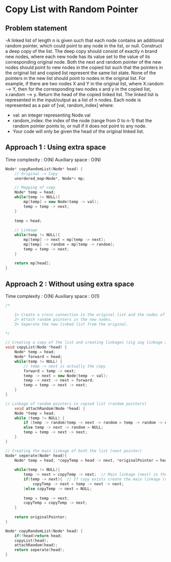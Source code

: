 # Copy List with Random Pointer

## Problem statement 

-A linked list of length n is given such that each node contains an additional random pointer, which could point to any node in the list, or null. Construct a deep copy of the list. The deep copy should consist of exactly n brand new nodes, where each new node has its value set to the value of its corresponding original node. Both the next and random pointer of the new nodes should point to new nodes in the copied list such that the pointers in the original list and copied list represent the same list state. None of the pointers in the new list should point to nodes in the original list. For example, if there are two nodes X and Y in the original list, where X.random --> Y, then for the corresponding two nodes x and y in the copied list, x.random --> y.
Return the head of the copied linked list. The linked list is represented in the input/output as a list of n nodes. Each node is represented as a pair of [val, random_index] where:
- val: an integer representing Node.val
- random_index: the index of the node (range from 0 to n-1) that the random pointer points to, or null if it does not point to any node.
- Your code will only be given the head of the original linked list.

## Approach 1 : Using extra space

Time complexity : O(N) 
Auxiliary space : O(N)

```cpp
Node* copyRandomList(Node* head) {
    // Original -> Copy
    unordered_map<Node*, Node*> mp;

    // Mapping of copy
    Node* temp = head;
    while(temp != NULL){
        mp[temp] = new Node(temp -> val);
        temp = temp -> next;
    }
    
    temp = head;
    
    // Linkage 
    while(temp != NULL){
        mp[temp] -> next = mp[temp -> next];
        mp[temp] -> random = mp[temp -> random];
        temp = temp -> next;
    }
    
    return mp[head];
}
```

## Approach 2 : Without using extra space

Time complexity : O(N) 
Auxiliary space : O(1)

```cpp
/*

    1> Create a cross connection in the original list and the nodes of the new list.
    2> Attach random pointers in the new nodes.
    3> Seperate the new linked list from the original.

*/

// Creating a copy of the list and creating linkages (zig zag linkage and copy)
void copyList(Node *head) {
    Node* temp = head;
    Node* forward = head;
    while(temp != NULL) {
        // temp -> next is actually the copy
        forward = temp -> next;
        temp -> next = new Node(temp -> val);
        temp -> next -> next = forward;
        temp = temp -> next -> next;
    }
}

// Linkage of random pointers in copied list (random pointers)
    void attachRandom(Node *head) {
    Node *temp = head;
    while (temp != NULL) {
        if (temp -> random)temp -> next -> random = temp -> random -> next;
        else temp -> next -> random = NULL;
        temp = temp -> next -> next;
    }
}

// Creating the main linkage of both the list (next pointer)
Node* seperate(Node* head){
    Node* temp = head, *copyTemp = head -> next, *originalPointer = head -> next;
    
    while(temp != NULL){
        temp -> next = copyTemp -> next;  // Main linkage (next) in the original list
        if(temp -> next){  // If copy exists create the main linkage (next)
            copyTemp -> next = temp -> next -> next; 
        }else copyTemp -> next = NULL;
        
        temp = temp -> next;
        copyTemp = copyTemp -> next;
    }
    
    return originalPointer;
}    

Node* copyRandomList(Node* head) {
    if(!head)return head;
    copyList(head);
    attachRandom(head);
    return seperate(head);
}
```